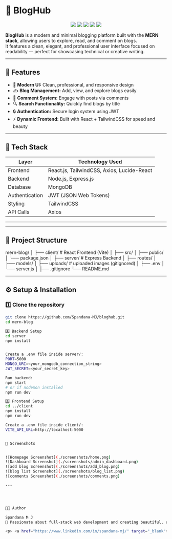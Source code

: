 # 📝 BlogHub



<p align="center">
  <img src="https://img.shields.io/badge/React-18.2.0-61DAFB?logo=react&logoColor=white" />
  <img src="https://img.shields.io/badge/Node.js-20.0.0-339933?logo=node.js&logoColor=white" />
  <img src="https://img.shields.io/badge/Express.js-4.18.2-black?logo=express&logoColor=white" />
  <img src="https://img.shields.io/badge/MongoDB-6.0.0-47A248?logo=mongodb&logoColor=white" />
  <img src="https://img.shields.io/badge/TailwindCSS-3.3.2-06B6D4?logo=tailwindcss&logoColor=white" />
</p>


**BlogHub** is a modern and minimal blogging platform built with the **MERN stack**, allowing users to explore, read, and comment on blogs.  
It features a clean, elegant, and professional user interface focused on readability — perfect for showcasing technical or creative writing.

---

## 🚀 Features

- 📰 **Modern UI:** Clean, professional, and responsive design  
- ✍️ **Blog Management:** Add, view, and explore blogs easily  
- 💬 **Comment System:** Engage with posts via comments  
- 🔍 **Search Functionality:** Quickly find blogs by title  
- 🔒 **Authentication:** Secure login system using JWT  
- ⚡ **Dynamic Frontend:** Built with React + TailwindCSS for speed and beauty  

---

## 🧰 Tech Stack

| Layer | Technology Used |
|-------|------------------|
| Frontend | React.js, TailwindCSS, Axios, Lucide-React |
| Backend | Node.js, Express.js |
| Database | MongoDB |
| Authentication | JWT (JSON Web Tokens) |
| Styling | TailwindCSS |
| API Calls | Axios |

---




---

## 📁 Project Structure

mern-blog/
│
├── client/ # React Frontend (Vite)
│ ├── src/
│ ├── public/
│ └── package.json
│
├── server/ # Express Backend
│ ├── routes/
│ ├── models/
│ ├── uploads/ # uploaded images (gitignored)
│ ├── .env
│ └── server.js
│
├── .gitignore
└── README.md



---

## ⚙️ Setup & Installation

### 1️⃣ Clone the repository
```bash
git clone https://github.com/Spandana-MJ/bloghub.git
cd mern-blog

2️⃣ Backend Setup
cd server
npm install


Create a .env file inside server/:
PORT=5000
MONGO_URI=<your_mongodb_connection_string>
JWT_SECRET=<your_secret_key>

Run backend:
npm start
# or if nodemon installed
npm run dev

3️⃣ Frontend Setup
cd ../client
npm install
npm run dev

Create a .env file inside client/:
VITE_API_URL=http://localhost:5000


📸 Screenshots


![Homepage Screenshot](./screenshots/home.png)
![Dashboard Screenshot](./screenshots/admin_dashboard.png)
![add blog Screenshot](./screenshots/add_blog.png)
![blog list Screenshot](./screenshots/blog_list.png)
![comments Screenshot](./screenshots/comments.png)

---




👩‍💻 Author

Spandana M J
🌸 Passionate about full-stack web development and creating beautiful, user-centric applications.

<p> <a href="https://www.linkedin.com/in/spandana-mj/" target="_blank"> <img src="https://img.shields.io/badge/LinkedIn-0077B5?logo=linkedin&logoColor=white" /> </a> <a href="https://github.com/Spandana-MJ/" target="_blank"> <img src="https://img.shields.io/badge/GitHub-181717?logo=github&logoColor=white" /> </a> </p>